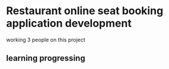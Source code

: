 # Restaurant online seat booking application development

working 3 people on this project

## learning progressing

